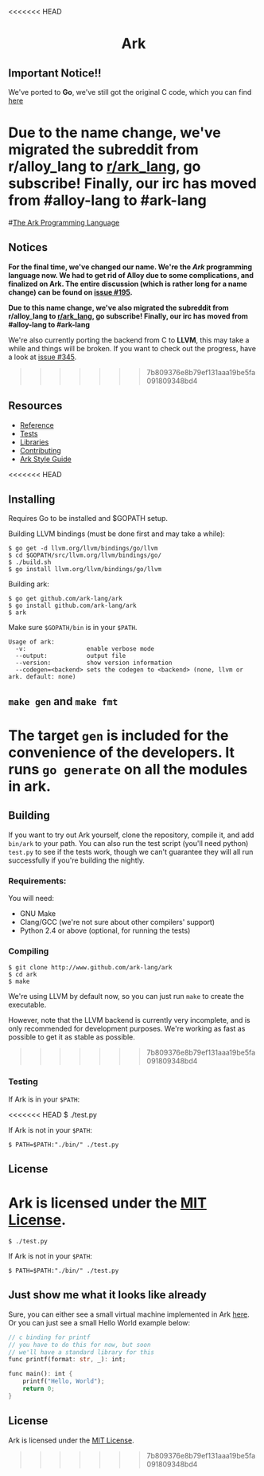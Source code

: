 <<<<<<< HEAD
<h1 align="center">Ark</h1>

## Important Notice!!
We've ported to **Go**, we've still got the original C code, which you
can find [here](https://github.com/ark-lang/ark-c)

Due to the name change, we've migrated the subreddit from r/alloy_lang to [r/ark_lang](http://www.reddit.com/r/ark_lang), go subscribe! Finally, our irc has moved from #alloy-lang to #ark-lang
=======
#<a href="http://ark-lang.org">The Ark Programming Language</a>

## Notices
**For the final time, we've changed our name. We're the *Ark* programming language now. We had to get rid of Alloy due to some complications, and finalized on Ark. The entire discussion (which is rather long for a name change) can be found on [issue #195](https://github.com/ark-lang/ark/issues/195).**

**Due to this name change, we've also migrated the subreddit from r/alloy_lang to [r/ark_lang](http://www.reddit.com/r/ark_lang), go subscribe! Finally, our irc has moved from #alloy-lang to #ark-lang**

We're also currently porting the backend from C to **LLVM**, this may take a while and things will be broken. If
you want to check out the progress, have a look at [issue #345](https://github.com/ark-lang/ark/issues/345).
>>>>>>> 7b809376e8b79ef131aaa19be5fa091809348bd4

## Resources
* [Reference](/docs/REFERENCE.md)
* [Tests](/tests/)
* [Libraries](/lib/)
* [Contributing](/CONTRIBUTING.md)
* [Ark Style Guide](/docs/STYLEGUIDE.md)

<<<<<<< HEAD
## Installing
Requires Go to be installed and $GOPATH setup.

Building LLVM bindings (must be done first and may take a while):

    $ go get -d llvm.org/llvm/bindings/go/llvm
    $ cd $GOPATH/src/llvm.org/llvm/bindings/go/
    $ ./build.sh
    $ go install llvm.org/llvm/bindings/go/llvm

Building ark:

    $ go get github.com/ark-lang/ark
    $ go install github.com/ark-lang/ark
    $ ark

Make sure `$GOPATH/bin` is in your `$PATH`.

```
Usage of ark:
  -v:                 enable verbose mode
  --output:           output file
  --version:          show version information
  --codegen=<backend> sets the codegen to <backend> (none, llvm or ark. default: none)
```

## `make gen` and `make fmt`
The target `gen` is included for the convenience of the developers. It runs `go generate` on all the modules in ark.
=======
## Building
If you want to try out Ark yourself, clone the repository, compile it, and add `bin/ark` to your path. You can
also run the test script (you'll need python) `test.py` to see if the tests work, though we can't guarantee they
will all run successfully if you're building the nightly.

### Requirements:
You will need:

* GNU Make
* Clang/GCC (we're not sure about other compilers' support)
* Python 2.4 or above (optional, for running the tests)

### Compiling

	$ git clone http://www.github.com/ark-lang/ark
	$ cd ark
	$ make

We're using LLVM by default now, so you can just run `make` to create the executable.

However, note that the LLVM backend is currently very incomplete, and is only recommended for development purposes. 
We're working as fast as possible to get it as stable as possible.
>>>>>>> 7b809376e8b79ef131aaa19be5fa091809348bd4

### Testing
If Ark is in your `$PATH`:

<<<<<<< HEAD
    $ ./test.py

If Ark is not in your `$PATH`:

    $ PATH=$PATH:"./bin/" ./test.py

## License
Ark is licensed under the [MIT License](/LICENSE).
=======
	$ ./test.py

If Ark is not in your `$PATH`:

	$ PATH=$PATH:"./bin/" ./test.py

## Just show me what it looks like already
Sure, you can either see a small virtual machine implemented in Ark [here](tests/old_tests/vm.ark). 
Or you can just see a small Hello World example below:

```rust
// c binding for printf
// you have to do this for now, but soon
// we'll have a standard library for this
func printf(format: str, _): int;

func main(): int {
    printf("Hello, World");
    return 0;
}
```

## License
Ark is licensed under the [MIT License](/LICENSE.md).
>>>>>>> 7b809376e8b79ef131aaa19be5fa091809348bd4
